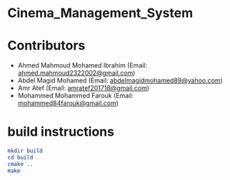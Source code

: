 # Cinema_Management_System
# Contributors
- Ahmed Mahmoud Mohamed Ibrahim (Email: ahmed.mahmoud2322002@gmail.com)
- Abdel Magid Mohamed (Email: abdelmagidmohamed89@yahoo.com)
- Amr Atef (Email: amratef201718@gmail.com)
- Mohammed Mohammed Farouk (Email: mohammed84farouk@gmail.com)
# build instructions
```cmake
mkdir build
cd build
cmake ..
make
```
